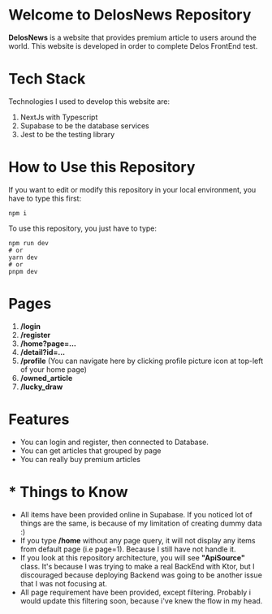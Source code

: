 # Welcome to DelosNews Repository

**DelosNews** is a website that provides premium article to users around the world. This website is developed in order to complete Delos FrontEnd test.


# Tech Stack
Technologies I used to develop this website are:

 1. NextJs with Typescript
 2. Supabase to be the database services
 3. Jest to be the testing library

# How to Use this Repository
If you want to edit or modify this repository in your local environment, you have to type this first:

    npm i
    
To use this repository, you just have to type:

    npm run dev
	# or
	yarn dev
	# or
	pnpm dev


# Pages
 1. **/login**
 2. **/register**
 3. **/home?page=...**
 4. **/detail?id=...**
 5. **/profile** (You can navigate here by clicking profile picture icon at top-left of your home page)
 6. **/owned_article**
 7. **/lucky_draw**

# Features 
 - You can login and register, then connected to Database.
 - You can get articles that grouped by page
 - You can really buy premium articles

# * Things to Know

 - All items have been provided online in Supabase. If you noticed lot of things are the same, is because of my limitation of creating dummy data :)
 - If you type **/home** without any page query, it will not display any items from default page (i.e page=1). Because I still have not handle it.
 - If you look at this repository architecture, you will see **"ApiSource"** class. It's because I was trying to make a real BackEnd with Ktor, but I discouraged because deploying Backend was going to be another issue that I was not focusing at. 
 - All page requirement have been provided, except filtering. Probably i would update this filtering soon, because i've knew the flow in my head.
